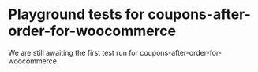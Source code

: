 # Playground tests for coupons-after-order-for-woocommerce
We are still awaiting the first test run for coupons-after-order-for-woocommerce.
